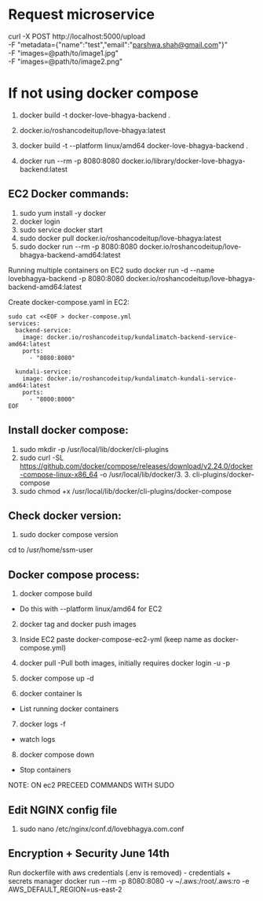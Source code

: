 # Request microservice
curl -X POST http://localhost:5000/upload \
  -F "metadata={\"name\":\"test\",\"email\":\"parshwa.shah@gmail.com\"}" \
  -F "images=@path/to/image1.jpg" \
  -F "images=@path/to/image2.png"

# If not using docker compose
1. docker build -t docker-love-bhagya-backend .

2. docker.io/roshancodeitup/love-bhagya:latest

3. docker build -t --platform linux/amd64 docker-love-bhagya-backend .

4. docker run --rm -p 8080:8080 docker.io/library/docker-love-bhagya-backend:latest

## EC2 Docker commands:
1. sudo yum install -y docker
2. docker login
3. sudo service docker start
4. sudo docker pull docker.io/roshancodeitup/love-bhagya:latest
5. sudo docker run --rm -p 8080:8080 docker.io/roshancodeitup/love-bhagya-backend-amd64:latest

<!-- sudo yum install nginx
sudo apt install certbot python3-certbot-nginx -y

Adding certs: https://certbot.eff.org/instructions?ws=webproduct&os=pip -->

Running multiple containers on EC2
sudo docker run -d --name lovebhagya-backend -p 8080:8080 docker.io/roshancodeitup/love-bhagya-backend-amd64:latest

Create docker-compose.yaml in EC2:
```
sudo cat <<EOF > docker-compose.yml
services:
  backend-service:
    image: docker.io/roshancodeitup/kundalimatch-backend-service-amd64:latest
    ports:
      - "8080:8080"

  kundali-service:
    image: docker.io/roshancodeitup/kundalimatch-kundali-service-amd64:latest
    ports:
      - "8000:8000"
EOF
```

## Install docker compose:
1. sudo mkdir -p /usr/local/lib/docker/cli-plugins
2. sudo curl -SL https://github.com/docker/compose/releases/download/v2.24.0/docker-compose-linux-x86_64 -o /usr/local/lib/docker/3. 3. cli-plugins/docker-compose
4. sudo chmod +x /usr/local/lib/docker/cli-plugins/docker-compose

## Check docker version:
1. sudo docker compose version

cd to /usr/home/ssm-user


## Docker compose process:
1. docker compose build
- Do this with --platform linux/amd64 for EC2

2. docker tag and docker push images

3. Inside EC2 paste docker-compose-ec2-yml (keep name as docker-compose.yml)

4. docker pull 
-Pull both images, initially requires docker login -u <email> -p <token>

5. docker compose up -d

6. docker container ls
- List running docker containers

7. docker logs <container-id> -f
- watch logs

8. docker compose down
- Stop containers

NOTE: ON ec2 PRECEED COMMANDS WITH SUDO

## Edit NGINX config file
1. sudo nano /etc/nginx/conf.d/lovebhagya.com.conf


## Encryption + Security June 14th
Run dockerfile with aws credentials (.env is removed) - credentials + secrets manager
docker run --rm -p 8080:8080 -v ~/.aws:/root/.aws:ro -e AWS_DEFAULT_REGION=us-east-2